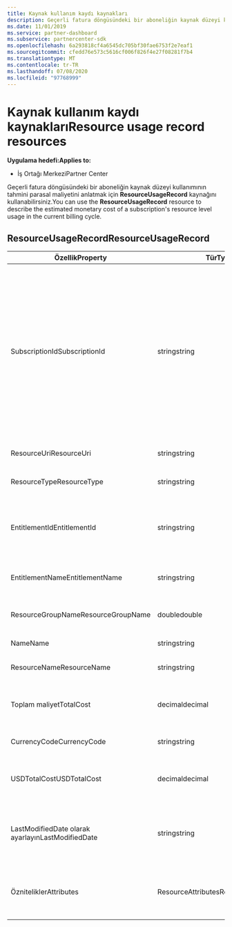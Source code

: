 ```yaml
---
title: Kaynak kullanım kaydı kaynakları
description: Geçerli fatura döngüsündeki bir aboneliğin kaynak düzeyi kullanımının tahmini parasal maliyetini anlatmak için ResourceUsageRecord kaynağını kullanabilirsiniz.
ms.date: 11/01/2019
ms.service: partner-dashboard
ms.subservice: partnercenter-sdk
ms.openlocfilehash: 6a293818cf4a6545dc705bf30fae6753f2e7eaf1
ms.sourcegitcommit: cfedd76e573c5616cf006f826f4e27f08281f7b4
ms.translationtype: MT
ms.contentlocale: tr-TR
ms.lasthandoff: 07/08/2020
ms.locfileid: "97768999"
---
```

# <a name="resource-usage-record-resources"></a><span data-ttu-id="3eed6-103">Kaynak kullanım kaydı kaynakları</span><span class="sxs-lookup"><span data-stu-id="3eed6-103">Resource usage record resources</span></span>

<span data-ttu-id="3eed6-104">**Uygulama hedefi:**</span><span class="sxs-lookup"><span data-stu-id="3eed6-104">**Applies to:**</span></span>

- <span data-ttu-id="3eed6-105">İş Ortağı Merkezi</span><span class="sxs-lookup"><span data-stu-id="3eed6-105">Partner Center</span></span>

<span data-ttu-id="3eed6-106">Geçerli fatura döngüsündeki bir aboneliğin kaynak düzeyi kullanımının tahmini parasal maliyetini anlatmak için **ResourceUsageRecord** kaynağını kullanabilirsiniz.</span><span class="sxs-lookup"><span data-stu-id="3eed6-106">You can use the **ResourceUsageRecord** resource to describe the estimated monetary cost of a subscription's resource level usage in the current billing cycle.</span></span>

## <a name="resourceusagerecord"></a><span data-ttu-id="3eed6-107">ResourceUsageRecord</span><span class="sxs-lookup"><span data-stu-id="3eed6-107">ResourceUsageRecord</span></span>

| <span data-ttu-id="3eed6-108">Özellik</span><span class="sxs-lookup"><span data-stu-id="3eed6-108">Property</span></span>         | <span data-ttu-id="3eed6-109">Tür</span><span class="sxs-lookup"><span data-stu-id="3eed6-109">Type</span></span>               | <span data-ttu-id="3eed6-110">Description</span><span class="sxs-lookup"><span data-stu-id="3eed6-110">Description</span></span>                                                                                   |
|------------------|--------------------|-----------------------------------------------------------------------------------------------|
| <span data-ttu-id="3eed6-111">SubscriptionId</span><span class="sxs-lookup"><span data-stu-id="3eed6-111">SubscriptionId</span></span>           | <span data-ttu-id="3eed6-112">string</span><span class="sxs-lookup"><span data-stu-id="3eed6-112">string</span></span>             | <span data-ttu-id="3eed6-113">Abonelik tanımlayıcısını alır veya ayarlar.</span><span class="sxs-lookup"><span data-stu-id="3eed6-113">Gets or sets the subscription identifier.</span></span> <span data-ttu-id="3eed6-114">Microsoft Azure (MS-AZR-0145P) abonelikleri için bu değer, ticaret abonelik tanımlayıcısıdır.</span><span class="sxs-lookup"><span data-stu-id="3eed6-114">For Microsoft Azure (MS-AZR-0145P) subscriptions, this value is the commerce subscription identifier.</span></span> <span data-ttu-id="3eed6-115">Azure planları için bu değer Azure plan tanımlayıcısıdır.</span><span class="sxs-lookup"><span data-stu-id="3eed6-115">For Azure plans, this value is the Azure plan identifier).</span></span>                  |
| <span data-ttu-id="3eed6-116">ResourceUri</span><span class="sxs-lookup"><span data-stu-id="3eed6-116">ResourceUri</span></span>  | <span data-ttu-id="3eed6-117">string</span><span class="sxs-lookup"><span data-stu-id="3eed6-117">string</span></span>             | <span data-ttu-id="3eed6-118">Kaynak URI 'sini alır veya ayarlar. "</span><span class="sxs-lookup"><span data-stu-id="3eed6-118">Gets or sets the resource URI."</span></span>                                                        |
| <span data-ttu-id="3eed6-119">ResourceType</span><span class="sxs-lookup"><span data-stu-id="3eed6-119">ResourceType</span></span>          | <span data-ttu-id="3eed6-120">string</span><span class="sxs-lookup"><span data-stu-id="3eed6-120">string</span></span>             | <span data-ttu-id="3eed6-121">Kaynak türünü alır veya ayarlar.</span><span class="sxs-lookup"><span data-stu-id="3eed6-121">Gets or sets the resource type.</span></span>                                       |
| <span data-ttu-id="3eed6-122">EntitlementId</span><span class="sxs-lookup"><span data-stu-id="3eed6-122">EntitlementId</span></span>               | <span data-ttu-id="3eed6-123">string</span><span class="sxs-lookup"><span data-stu-id="3eed6-123">string</span></span>             | <span data-ttu-id="3eed6-124">Yetkilendirme tanımlayıcısını (Azure abonelik tanımlayıcısı) alır veya ayarlar.</span><span class="sxs-lookup"><span data-stu-id="3eed6-124">Gets or sets the entitlement identifier (the Azure subscription identifier).</span></span>                                                 |
| <span data-ttu-id="3eed6-125">EntitlementName</span><span class="sxs-lookup"><span data-stu-id="3eed6-125">EntitlementName</span></span>             | <span data-ttu-id="3eed6-126">string</span><span class="sxs-lookup"><span data-stu-id="3eed6-126">string</span></span>             | <span data-ttu-id="3eed6-127">Yetkilendirme adını alır veya ayarlar.</span><span class="sxs-lookup"><span data-stu-id="3eed6-127">Gets or sets the entitlement name.</span></span>                                                     |
| <span data-ttu-id="3eed6-128">ResourceGroupName</span><span class="sxs-lookup"><span data-stu-id="3eed6-128">ResourceGroupName</span></span>        | <span data-ttu-id="3eed6-129">double</span><span class="sxs-lookup"><span data-stu-id="3eed6-129">double</span></span>             | <span data-ttu-id="3eed6-130">Kaynak grubu adını alır veya ayarlar.</span><span class="sxs-lookup"><span data-stu-id="3eed6-130">Gets or sets the resource group name.</span></span>   |
| <span data-ttu-id="3eed6-131">Name</span><span class="sxs-lookup"><span data-stu-id="3eed6-131">Name</span></span>   | <span data-ttu-id="3eed6-132">string</span><span class="sxs-lookup"><span data-stu-id="3eed6-132">string</span></span>             | <span data-ttu-id="3eed6-133">Kaynağın adı.</span><span class="sxs-lookup"><span data-stu-id="3eed6-133">The name of the resource.</span></span> |
| <span data-ttu-id="3eed6-134">ResourceName</span><span class="sxs-lookup"><span data-stu-id="3eed6-134">ResourceName</span></span>   | <span data-ttu-id="3eed6-135">string</span><span class="sxs-lookup"><span data-stu-id="3eed6-135">string</span></span>             | <span data-ttu-id="3eed6-136">Kaynağın adını alır veya ayarlar.</span><span class="sxs-lookup"><span data-stu-id="3eed6-136">Gets or sets the name of the resource.</span></span> |
| <span data-ttu-id="3eed6-137">Toplam maliyet</span><span class="sxs-lookup"><span data-stu-id="3eed6-137">TotalCost</span></span>   | <span data-ttu-id="3eed6-138">decimal</span><span class="sxs-lookup"><span data-stu-id="3eed6-138">decimal</span></span>             | <span data-ttu-id="3eed6-139">Tahmini toplam maliyet kullanımını alır veya ayarlar.</span><span class="sxs-lookup"><span data-stu-id="3eed6-139">Gets or sets the estimated total cost usage.</span></span> |
| <span data-ttu-id="3eed6-140">CurrencyCode</span><span class="sxs-lookup"><span data-stu-id="3eed6-140">CurrencyCode</span></span>   | <span data-ttu-id="3eed6-141">string</span><span class="sxs-lookup"><span data-stu-id="3eed6-141">string</span></span>             | <span data-ttu-id="3eed6-142">Para birimi kodunu alır veya ayarlar.</span><span class="sxs-lookup"><span data-stu-id="3eed6-142">Gets or sets the currency code.</span></span>                                          |
| <span data-ttu-id="3eed6-143">USDTotalCost</span><span class="sxs-lookup"><span data-stu-id="3eed6-143">USDTotalCost</span></span>   | <span data-ttu-id="3eed6-144">decimal</span><span class="sxs-lookup"><span data-stu-id="3eed6-144">decimal</span></span>             | <span data-ttu-id="3eed6-145">Tahmini toplam maliyeti USD cinsinden alır veya ayarlar.</span><span class="sxs-lookup"><span data-stu-id="3eed6-145">Gets or sets the estimated total cost in USD.</span></span>                                         |
| <span data-ttu-id="3eed6-146">LastModifiedDate olarak ayarlayın</span><span class="sxs-lookup"><span data-stu-id="3eed6-146">LastModifiedDate</span></span> | <span data-ttu-id="3eed6-147">string</span><span class="sxs-lookup"><span data-stu-id="3eed6-147">string</span></span>             | <span data-ttu-id="3eed6-148">Bu kaydın son değiştirildiği gün (Tarih-saat biçiminde).</span><span class="sxs-lookup"><span data-stu-id="3eed6-148">The day (in date-time format) that this record was last modified.</span></span>                             |
| <span data-ttu-id="3eed6-149">Öznitelikler</span><span class="sxs-lookup"><span data-stu-id="3eed6-149">Attributes</span></span>       | <span data-ttu-id="3eed6-150">ResourceAttributes</span><span class="sxs-lookup"><span data-stu-id="3eed6-150">ResourceAttributes</span></span> | <span data-ttu-id="3eed6-151">Kaynağa karşılık gelen meta veri öznitelikleri.</span><span class="sxs-lookup"><span data-stu-id="3eed6-151">The metadata attributes corresponding to the resource.</span></span>                                        |                                           |
